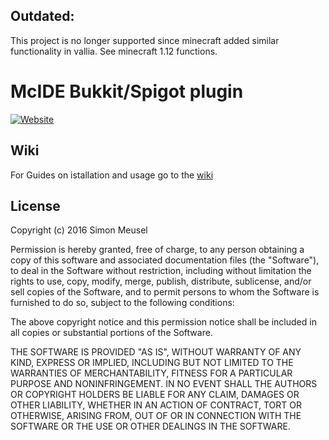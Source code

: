## Outdated:
This project is no longer supported since minecraft added similar functionality in vallia. See minecraft 1.12 functions.

# McIDE Bukkit/Spigot plugin
[![Website](https://img.shields.io/badge/website-simonmeusel.github.io-lightgrey.svg)](https://simonmeusel.github.io/mcide/)

## Wiki
For Guides on istallation and usage go to the [wiki](https://github.com/simonmeusel/mcide-plugin/wiki)

## License

Copyright (c) 2016 Simon Meusel

Permission is hereby granted, free of charge, to any person obtaining
a copy of this software and associated documentation files (the
"Software"), to deal in the Software without restriction, including
without limitation the rights to use, copy, modify, merge, publish,
distribute, sublicense, and/or sell copies of the Software, and to
permit persons to whom the Software is furnished to do so, subject to
the following conditions:

The above copyright notice and this permission notice shall be
included in all copies or substantial portions of the Software.

THE SOFTWARE IS PROVIDED "AS IS", WITHOUT WARRANTY OF ANY KIND,
EXPRESS OR IMPLIED, INCLUDING BUT NOT LIMITED TO THE WARRANTIES OF
MERCHANTABILITY, FITNESS FOR A PARTICULAR PURPOSE AND
NONINFRINGEMENT. IN NO EVENT SHALL THE AUTHORS OR COPYRIGHT HOLDERS BE
LIABLE FOR ANY CLAIM, DAMAGES OR OTHER LIABILITY, WHETHER IN AN ACTION
OF CONTRACT, TORT OR OTHERWISE, ARISING FROM, OUT OF OR IN CONNECTION
WITH THE SOFTWARE OR THE USE OR OTHER DEALINGS IN THE SOFTWARE.

